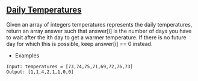 ## [Daily Temperatures](https://leetcode.com/problems/daily-temperatures/description/)


Given an array of integers temperatures represents the daily temperatures, return an array answer such that answer[i] is the number of days you have to wait after the ith day to get a warmer temperature. If there is no future day for which this is possible, keep answer[i] == 0 instead.

- Examples
```
Input: temperatures = [73,74,75,71,69,72,76,73]
Output: [1,1,4,2,1,1,0,0]
```
